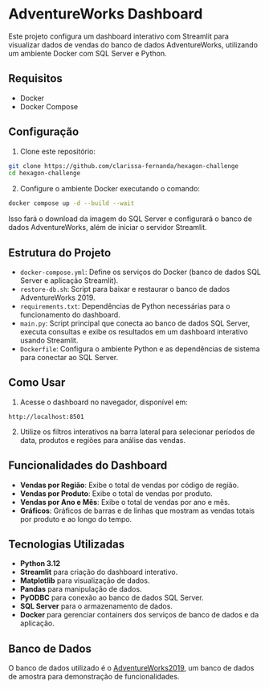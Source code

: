 
# AdventureWorks Dashboard

Este projeto configura um dashboard interativo com Streamlit para visualizar dados de vendas do banco de dados AdventureWorks, utilizando um ambiente Docker com SQL Server e Python.

## Requisitos

- Docker
- Docker Compose

## Configuração

1. Clone este repositório:

```bash
git clone https://github.com/clarissa-fernanda/hexagon-challenge
cd hexagon-challenge
```

2. Configure o ambiente Docker executando o comando:

```bash
docker compose up -d --build --wait
```

Isso fará o download da imagem do SQL Server e configurará o banco de dados AdventureWorks, além de iniciar o servidor Streamlit.

## Estrutura do Projeto

- `docker-compose.yml`: Define os serviços do Docker (banco de dados SQL Server e aplicação Streamlit).
- `restore-db.sh`: Script para baixar e restaurar o banco de dados AdventureWorks 2019.
- `requirements.txt`: Dependências de Python necessárias para o funcionamento do dashboard.
- `main.py`: Script principal que conecta ao banco de dados SQL Server, executa consultas e exibe os resultados em um dashboard interativo usando Streamlit.
- `Dockerfile`: Configura o ambiente Python e as dependências de sistema para conectar ao SQL Server.

## Como Usar

1. Acesse o dashboard no navegador, disponível em:

```
http://localhost:8501
```

2. Utilize os filtros interativos na barra lateral para selecionar períodos de data, produtos e regiões para análise das vendas.

## Funcionalidades do Dashboard

- **Vendas por Região**: Exibe o total de vendas por código de região.
- **Vendas por Produto**: Exibe o total de vendas por produto.
- **Vendas por Ano e Mês**: Exibe o total de vendas por ano e mês.
- **Gráficos**: Gráficos de barras e de linhas que mostram as vendas totais por produto e ao longo do tempo.

## Tecnologias Utilizadas

- **Python 3.12**
- **Streamlit** para criação do dashboard interativo.
- **Matplotlib** para visualização de dados.
- **Pandas** para manipulação de dados.
- **PyODBC** para conexão ao banco de dados SQL Server.
- **SQL Server** para o armazenamento de dados.
- **Docker** para gerenciar containers dos serviços de banco de dados e da aplicação.

## Banco de Dados

O banco de dados utilizado é o [AdventureWorks2019](https://github.com/Microsoft/sql-server-samples/releases/download/adventureworks/AdventureWorks2019.bak), um banco de dados de amostra para demonstração de funcionalidades.
